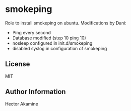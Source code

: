 smokeping
========

Role to install smokeping on ubuntu. Modifications by Dani:

- Ping every second
- Database modified (step 10 ping 10)
- nosleep configured in init.d/smokeping
- disabled syslog in configuration of smokeping


License
-------

MIT

Author Information
------------------

Hector Akamine
